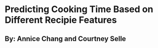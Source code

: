 # Predicting Cooking Time Based on Different Recipie Features 
## By: Annice Chang and Courtney Selle
